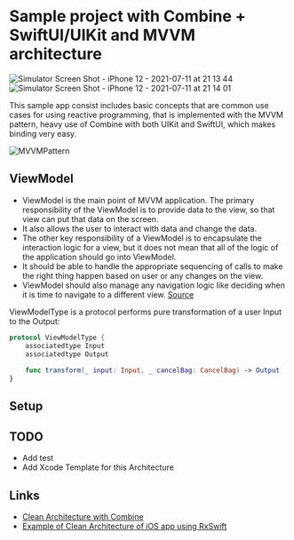# Sample project with Combine + SwiftUI/UIKit and MVVM architecture

![Simulator Screen Shot - iPhone 12 - 2021-07-11 at 21 13 44](https://user-images.githubusercontent.com/7624652/125202685-cc959f80-e29e-11eb-8ef6-6e0d07187de5.png)
![Simulator Screen Shot - iPhone 12 - 2021-07-11 at 21 14 01](https://user-images.githubusercontent.com/7624652/125202688-d15a5380-e29e-11eb-8f31-f24f573bd608.png)

This sample app consist includes basic concepts that are common use cases for using reactive programming, that is implemented with the MVVM pattern, heavy use of Combine with both UIKit and SwiftUI, which makes binding very easy.

![MVVMPattern](https://user-images.githubusercontent.com/7624652/125202722-1b433980-e29f-11eb-9cb0-5ee863461b8a.png)

## ViewModel

* ViewModel is the main point of MVVM application. The primary responsibility of the ViewModel is to provide data to the view, so that view can put that data on the screen.
* It also allows the user to interact with data and change the data.
* The other key responsibility of a ViewModel is to encapsulate the interaction logic for a view, but it does not mean that all of the logic of the application should go into ViewModel.
* It should be able to handle the appropriate sequencing of calls to make the right thing happen based on user or any changes on the view.
* ViewModel should also manage any navigation logic like deciding when it is time to navigate to a different view.
[Source](https://www.tutorialspoint.com/mvvm/mvvm_responsibilities.htm)

ViewModelType is a protocol performs pure transformation of a user Input to the Output:

```swift
protocol ViewModelType {
    associatedtype Input
    associatedtype Output
    
    func transform(_ input: Input, _ cancelBag: CancelBag) -> Output
}
```

## Setup

## TODO
* Add test
* Add Xcode Template for this Architecture

## Links
* [Clean Architecture with Combine](https://github.com/tuan188/CleanArchitecture)
* [Example of Clean Architecture of iOS app using RxSwift](https://github.com/sergdort/CleanArchitectureRxSwift)

